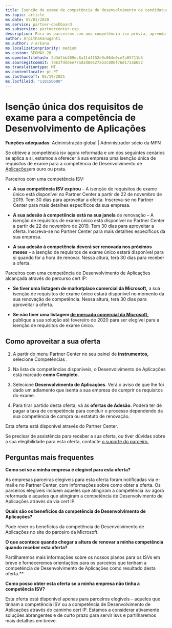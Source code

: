 ```yaml
---
title: Isenção de exame de competência de desenvolvimento de candidaturas
ms.topic: article
ms.date: 05/01/2020
ms.service: partner-dashboard
ms.subservice: partnercenter-csp
description: Para os parceiros com uma competência isv prévia, aprenda a obter uma isenção única de requisitos de exame para a competência de Desenvolvimento de Aplicações
author: ArpithaKanuganti
ms.author: v-arkanu
ms.localizationpriority: medium
ms.custom: SEOMAY.20
ms.openlocfilehash: 2d3dfbb409ec8a11d4152e9c064e0ce7a05711b5
ms.sourcegitcommit: 7063fdddee77ad2d8e627ab3c806f76d173ab652
ms.translationtype: MT
ms.contentlocale: pt-PT
ms.lasthandoff: 05/19/2021
ms.locfileid: "110150000"
---
```

# <a name="one-time-exam-requirements-exemption-for-the-application-development-competency"></a>Isenção única dos requisitos de exame para a competência de Desenvolvimento de Aplicações

**Funções adequadas**: Administração global | Administrador sócio da MPN

Se obteve a competência isv agora reformada e um dos seguintes cenários se aplica a si, estamos a oferecer à sua empresa uma isenção única de requisitos de exame para a competência de Desenvolvimento de [Aplicações](https://partner.microsoft.com/membership/application-development-competency)em ouro ou prata. 

Parceiros com uma competência ISV:

- **A sua competência ISV expirou** – A isenção de requisitos de exame único está disponível no Partner Center a partir de 22 de novembro de 2019. Tem 30 dias para aproveitar a oferta. Inscreva-se no Partner Center para mais detalhes específicos da sua empresa.

- **A sua adesão à competência está na sua janela** de renovação – A isenção de requisitos de exame único está disponível no Partner Center a partir de 22 de novembro de 2019. Tem 30 dias para aproveitar a oferta. Inscreva-se no Partner Center para mais detalhes específicos da sua empresa.

- **A sua adesão à competência deverá ser renovada nos próximos meses** – a isenção de requisitos de exame único estará disponível para si quando for a hora de renovar. Nessa altura, terá 30 dias para receber a oferta.

Parceiros com uma competência de Desenvolvimento de Aplicações alcançada através do percurso cert IP:

- **Se tiver uma listagem de marketplace comercial da Microsoft,** a sua isenção de requisitos de exame único estará disponível no momento da sua renovação de competência. Nessa altura, terá 30 dias para aproveitar a oferta.

- **Se não tiver uma listagem [de mercado comercial da Microsoft,](https://azure.microsoft.com/overview/commercial-marketplace/)** publique a sua solução até fevereiro de 2020 para ser elegível para a isenção de requisitos de exame único.

## <a name="how-to-take-advantage-of-your-offer"></a>Como aproveitar a sua oferta

1. A partir do menu Partner Center no seu painel de **instrumentos,** selecione Competências .
2. Na lista de competências disponíveis, o Desenvolvimento de Aplicações está marcado **como Completo.**

3. Selecione **Desenvolvimento de Aplicações**. Verá o aviso de que lhe foi dado um adiamento que isenta a sua empresa de cumprir os requisitos do exame. 

4. Para tirar partido desta oferta, vá às **ofertas de Adesão.** Poderá ter de pagar a taxa de competência para concluir o processo dependendo da sua competência de compra ou estatuto de renovação. 

Esta oferta está disponível através do Partner Center.

Se precisar de assistência para receber a sua oferta, ou tiver dúvidas sobre a sua elegibilidade para esta oferta, contacte [o suporte do parceiro.](https://partner.microsoft.com/Support) 

## <a name="frequently-asked-questions"></a>Perguntas mais frequentes

**Como sei se a minha empresa é elegível para esta oferta?**

As empresas parceiras elegíveis para esta oferta foram notificadas via e-mail e no Partner Center, com informações sobre como obter a oferta. Os parceiros elegíveis incluem aqueles que atingiram a competência isv agora reformada e aqueles que atingiram a competência de Desenvolvimento de Aplicações através da via cert IP. 

**Quais são os benefícios da competência de Desenvolvimento de Aplicações?**

Pode rever os benefícios da competência de Desenvolvimento de Aplicações no site do parceiro da Microsoft. 

**O que acontece quando chegar a altura de renovar a minha competência quando receber esta oferta?** 

Partilharemos mais informações sobre os nossos planos para os ISVs em breve e forneceremos orientações para os parceiros que tenham a competência de Desenvolvimento de Aplicações como resultado desta oferta.**  

**Como posso obter esta oferta se a minha empresa não tinha a competência ISV?**

Esta oferta está disponível apenas para parceiros elegíveis – aqueles que tinham a competência ISV ou a competência de Desenvolvimento de Aplicações através do caminho cert IP. Estamos a considerar ativamente soluções abrangentes e de curto prazo para servir isvs e partilharemos mais detalhes em breve. 


